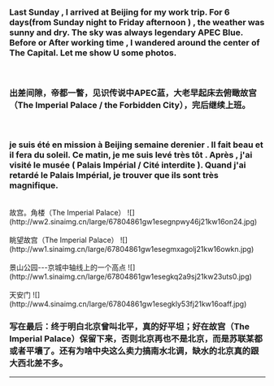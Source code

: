 <!-- 
.. link: 
.. description: 
.. tags: travel
.. date: 2015/05/23 12:16:39
.. title: work trip at Capital city(帝都一瞥)
.. slug: work-trip-at-capital-city
-->


### Last Sunday , I arrived at Beijing for my work trip. For  6 days(from Sunday night to Friday afternoon ) , the weather was sunny and dry. The sky was always legendary APEC Blue. Before  or  After working time , I wandered around the center of The Capital. Let me show U some photos.
 <br/>
 
### 出差间隙，帝都一瞥，见识传说中APEC蓝，大老早起床去俯瞰故宫（The Imperial Palace / the Forbidden City），完后继续上班。
<br/>

### je suis  été  en mission à Beijing  semaine derenier . Il fait  beau  et  il fera du soleil. Ce matin, je me suis levé  très tôt . Après , j'ai visité le musée ( Palais Impérial / Cité interdite ). Quand j'ai retardé le  Palais Impérial, je trouver que ils sont très magnifique.   


<br/>
故宫。角楼（The Imperial Palace）
![](http://ww2.sinaimg.cn/large/67804861gw1esegnpwy46j21kw16on24.jpg)

<br/>
<br/>
眺望故宫（The Imperial Palace）
![](http://ww1.sinaimg.cn/large/67804861gw1esegmxagolj21kw16owkn.jpg)

<br/>

<br/>
景山公园---京城中轴线上的一个高点
![](http://ww1.sinaimg.cn/large/67804861gw1esegkq2a9sj21kw23uts0.jpg)

<br/>

<br/>
天安门
![](http://ww4.sinaimg.cn/large/67804861gw1esegkly53fj21kw16oaff.jpg)

<br/>

### 写在最后：终于明白北京曾叫北平，真的好平坦；好在故宫（The Imperial Palace）保留下来，否则北京再也不是北京，而是苏联某都或者平壤了。还有为啥中央这么卖力搞南水北调，缺水的北京真的跟大西北差不多。

 * * *
